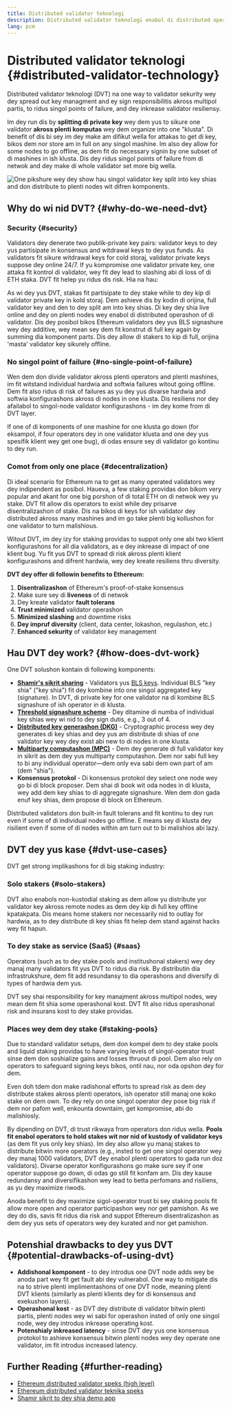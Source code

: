 ```yaml
---
title: Distributed validator teknologi
description: Distributed validator teknologi enabol di distributed operashon of one Ethereum validator by multipol partis.
lang: pcm
---
```


# Distributed validator teknologi {#distributed-validator-technology}

Distributed validator teknologi (DVT) na one way to validator sekurity wey dey spread out key managment and ey sign responsibilitis akross multipol partis, to ridus singol points of failure, and dey inkrease validator resiliensy.

Im dey run dis by **splitting di private key** wey dem yus to sikure one validator **akross plenti komputas** wey dem organize into one "klusta". Di benefit of dis bi sey im dey make am difikut wella for attakas to get di key, bikos dem nor store am in full on any singol mashine. Im also dey allow for some nodes to go offline, as dem fit do necessary signin by one subset of di mashines in ish klusta. Dis dey ridus singol points of failure from di netwok and dey make di whole validator set more big wella.

![One pikshure wey dey show hau singol validator key split into key shias and don distribute to plenti nodes wit difren komponents.](./dvt-cluster.png)

## Why do wi nid DVT? {#why-do-we-need-dvt}

### Security {#security}

Validators dey denerate two publik-private key pairs: validator keys to dey yus partisipate in konsensus and witdrawal keys to dey yus funds. As validators fit sikure witdrawal keys for cold storaj, validator private keys suppose dey online 24/7. If yu kompromise one validator private key, one attaka fit kontrol di validator, wey fit dey lead to slashing abi di loss of di ETH staka. DVT fit helep yu ridus dis risk. Hia na hau:

As wi dey yus DVT, stakas fit partisipate to dey stake while to dey kip di validator private key in kold storaj. Dem ashieve dis by kodin di orijina, full validator key and den to dey split am into key shias. Di key dey shia live online and dey on plenti nodes wey enabol di distributed operashon of di validator. Dis dey posibol bikos Ethereum validators dey yus BLS signashure wey dey additive, wey mean sey dem fit konstrut di full key again by summing dia komponent parts. Dis dey allow di stakers to kip di full, orijina 'masta' validator key sikurely offline.

### No singol point of failure {#no-single-point-of-failure}

Wen dem don divide validator akross plenti operators and plenti mashines, im fit witstand individual hardwia and softwia failures witout going offline. Dem fit also ridus di risk of failures as yu dey yus divarse hardwia and softwia konfigurashons akross di nodes in one klusta. Dis resiliens nor dey afailabol to singol-node validator konfigurashons - im dey kome from di DVT layer.

If one of di komponents of one mashine for one klusta go down (for eksampol, if four operators dey in one validator klusta and one dey yus spesifik klient wey get one bug), di odas ensure sey di validator go kontinu to dey run.

### Comot from only one place {#decentralization}

Di ideal scenario for Ethereum na to get as many operated validators wey dey indipendent as posibol. Haueva, a few staking providas don bikom very popular and akant for one big porshon of di total ETH on di netwok wey yu stake. DVT fit allow dis operators to exist while dey prisarve disentralizashon of stake. Dis na bikos di keys for ish validator dey distributed akross many mashines and im go take plenti big kollushon for one validator to turn malishious.

Witout DVT, im dey izy for staking providas to suppot only one abi two klient konfigurashons for all dia validators, as e dey inkrease di impact of one klient bug. Yu fit yus DVT to spread di risk akross plenti klient konfigurashons and difrent hardwia, wey dey kreate resiliens thru diversity.

**DVT dey offer di followin benefits to Ethereum:**

1. **Disentralizashon** of Ethereum's proof-of-stake konsensus
2. Make sure sey di **liveness** of di netwok
3. Dey kreate validator **fault tolerans**
4. **Trust minimized** validator operashon
5. **Minimized slashing** and downtime risks
6. **Dey impruf diversity** (client, data center, lokashon, regulashon, etc.)
7. **Enhanced sekurity** of validator key management

## Hau DVT dey work? {#how-does-dvt-work}

One DVT solushon kontain di following komponents:

- **[Shamir's sikrit sharing](https://medium.com/@keylesstech/a-beginners-guide-to-shamir-s-secret-sharing-e864efbf3648)** - Validators yus [BLS keys](https://en.wikipedia.org/wiki/BLS_digital_signature). Individual BLS "key shia" ("key shia") fit dey kombine into one singol aggregated key (signature). In DVT, di private key for one validator na di kombine BLS signashure of ish operator in di klusta.
- **[Threshold signashure scheme](https://medium.com/nethermind-eth/threshold-signature-schemes-36f40bc42aca)** - Dey ditamine di numba of individual key shias wey wi nid to dey sign dutis, e.g., 3 out of 4.
- **[Distributed key generashon (DKG)](https://medium.com/toruslabs/what-distributed-key-generation-is-866adc79620)** - Cryptographic process wey dey generates di key shias and dey yus am distribute di shias of one validator key wey dey exist abi new to di nodes in one klusta.
- **[Multiparty computashon (MPC)](https://messari.io/report/applying-multiparty-computation-to-the-world-of-blockchains)** - Dem dey generate di full validator key in sikrit as dem dey yus multiparty computashon. Dem nor sabi full key to bi any individual operator—dem only eva sabi dem own part of am (dem "shia").
- **Konsensus protokol** - Di konsensus protokol dey select one node wey go bi di block proposer. Dem shai di book wit oda nodes in di klusta, wey add dem key shias to di aggregate signashure. Wen dem don gada enuf key shias, dem propose di block on Ethereum.

Distributed validators don built-in fault tolerans and fit kontinu to dey run even if some of di individual nodes go offline. E means sey di klusta dey risilient even if some of di nodes within am turn out to bi malishios abi lazy.

## DVT dey yus kase {#dvt-use-cases}

DVT get strong implikashons for di big staking industry:

### Solo stakers {#solo-stakers}

DVT also enabols non-kustodial staking as dem allow yu distribute yor validator key akross remote nodes as dem dey kip di full key offline kpatakpata. Dis means home stakers nor necessarily nid to outlay for hardwia, as to dey distribute di key shias fit helep dem stand against hacks wey fit hapun.

### To dey stake as service (SaaS) {#saas}

Operators (such as to dey stake pools and institushonal stakers) wey dey manaj many validators fit yus DVT to ridus dia risk. By distributin dia infrastrukshure, dem fit add resundansy to dia operashons and diversify di types of hardwia dem yus.

DVT sey shai responsibility for key manajment akross multipol nodes, wey mean dem fit shia some operashonal kost. DVT fit also ridus operashonal risk and insurans kost to dey stake providas.

### Places wey dem dey stake {#staking-pools}

Due to standard validator setups, dem don kompel dem to dey stake pools and liquid staking providas to have varying levels of singol-operator trust sinse dem don soshialize gains and losses thruout di pool. Dem also rely on operators to safeguard signing keys bikos, ontil nau, nor oda opshon dey for dem.

Even doh tdem don make radishonal efforts to spread risk as dem dey distribute stakes akross plenti operators, ish operator still manaj one koko stake on dem own. To dey rely on one singol operator dey pose big risk if dem nor pafom well, enkounta downtaim, get kompromise, abi do malishiosly.

By dipending on DVT, di trust rikwaya from operators don ridus wella. **Pools fit enabol operators to hold stakes wit nor nid of kustody of validator keys** (as dem fit yus only key shias). Im dey also allow yu manaj stakes to distribute bitwin more operators (e.g., insted to get one singol operator wey dey manaj 1000 validators, DVT dey enabol plenti operators to gada run doz validators). Divarse operator konfigurashons go make sure sey if one operator suppose go down, di odas go still fit konfam am. Dis dey kause redundansy and diversifikashon wey lead to betta perfomans and risiliens, as yu dey maximize riwods.

Anoda benefit to dey maximize sigol-operator trust bi sey staking pools fit allow more open and operator participashon wey nor get pamishon. As we dey do dis, savis fit ridus dia risk and suppot Ethereum disentralizashon as dem dey yus sets of operators wey dey kurated and nor get pamishon.

## Potenshial drawbacks to dey yus DVT {#potential-drawbacks-of-using-dvt}

- **Addishonal komponent** - to dey introdus one DVT node adds wey be anoda part wey fit get fault abi dey vulnerabol. One way to mitigate dis na to strive plenti implimentashons of one DVT node, meaning plenti DVT klients (similarly as plenti klients dey for di konsensus and exekushon layers).
- **Operashonal kost** - as DVT dey distribute di validator bitwin plenti partis, plenti nodes wey wi sabi for operashon insted of only one singol node, wey dey introdus inkrease operating kost.
- **Potenshialy inkreased latency** - sinse DVT dey yus one konsensus protokol to ashieve konsensus bitwin plenti nodes wey dey operate one validator, im fit introdus increased latency.

## Further Reading {#further-reading}

- [Ethereum distributed validator speks (high level)](https://github.com/ethereum/distributed-validator-specs)
- [Ethereum distributed validator teknika speks](https://github.com/ethereum/distributed-validator-specs/tree/dev/src/dvspec)
- [Shamir sikrit to dey shia demo app](https://iancoleman.io/shamir/)
